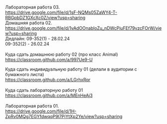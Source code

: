 Лабораторная работа 03.<br>
https://drive.google.com/file/d/1sF-NQMs05ZaWY4-T-RBGpbDZ1GXcXc0Z/view?usp=sharing
<br>
Домашняя работа 02.<br>
https://drive.google.com/file/d/1vAdOOnabloZu_nDWcPiuFEf79vzcFOrW/view?usp=sharing <br>
Дедлайн: 09-352(1) - 28.02.24<br>
         09-352(2) - 26.02.24<br>
<br>
Куда сдать домашнюю работу 02 (про класс Animal) <br>
https://classroom.github.com/a/997Ue9-U<br>


Куда сдать индивидуальную работу 01 (делали в аудитории с бумажного листа)<br>
https://classroom.github.com/a/LGrhxRqr 
<br><br>
Куда сдать лабораторную работу 01 <br>
https://classroom.github.com/a/MEnHeAj3 <br>
<br>
Лабораторная работа 01.<br>
https://drive.google.com/file/d/1H-ZpRv0MQg7EGYfdwqqP9l7PjYtXp2Ye/view?usp=sharing 
